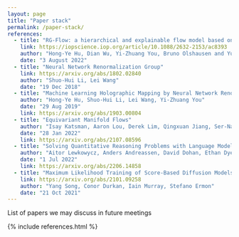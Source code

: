 ```yaml
---
layout: page
title: "Paper stack"
permalink: /paper-stack/
references:
  - title: "RG-Flow: a hierarchical and explainable flow model based on renormalization group and sparse prior"
    link: https://iopscience.iop.org/article/10.1088/2632-2153/ac8393
    author: "Hong-Ye Hu, Dian Wu, Yi-Zhuang You, Bruno Olshausen and Yubei Chen"   
    date: "3 August 2022"
  - title: "Neural Network Renormalization Group"
    link: https://arxiv.org/abs/1802.02840
    author: "Shuo-Hui Li, Lei Wang"
    date: "19 Dec 2018"
  - title: "Machine Learning Holographic Mapping by Neural Network Renormalization Group"
    author: "Hong-Ye Hu, Shuo-Hui Li, Lei Wang, Yi-Zhuang You"
    date: "29 Aug 2019"
    link: https://arxiv.org/abs/1903.00804
  - title: "Equivariant Manifold Flows"
    author: "Isay Katsman, Aaron Lou, Derek Lim, Qingxuan Jiang, Ser-Nam Lim, Christopher De Sa"
    date: "28 Jan 2022"
    link: https://arxiv.org/abs/2107.08596
  - title: "Solving Quantitative Reasoning Problems with Language Models"
    author: "Aitor Lewkowycz, Anders Andreassen, David Dohan, Ethan Dyer, Henryk Michalewski, Vinay Ramasesh, Ambrose Slone, Cem Anil, Imanol Schlag, Theo Gutman-Solo, Yuhuai Wu, Behnam Neyshabur, Guy Gur-Ari, Vedant Misra"
    date: "1 Jul 2022"
    link: https://arxiv.org/abs/2206.14858
  - title: "Maximum Likelihood Training of Score-Based Diffusion Models"
    link: https://arxiv.org/abs/2101.09258
    author: "Yang Song, Conor Durkan, Iain Murray, Stefano Ermon"
    date: "21 Oct 2021"
---
```


List of papers we may discuss in future meetings


{% include references.html %}